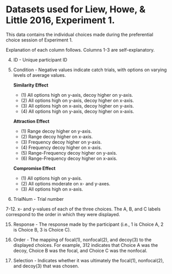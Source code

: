 # Datasets used for Liew, Howe, & Little 2016, Experiment 1.

This data contains the individual choices made during the preferential choice session of Experiment 1.

Explanation of each column follows. 
Columns 1-3 are self-explanatory.

4. ID - Unique participant ID

5. Condition -
    Negative values indicate catch trials, with options on varying levels of average values.
   
    **Similarity Effect**
    * (1) All options high on y-axis, decoy higher on y-axis. 
    * (2) All options high on y-axis, decoy higher on x-axis.
    * (3) All options high on x-axis, decoy higher on y-axis.
    * (4) All options high on y-axis, decoy higher on x-axis.
      
    **Attraction Effect**
    * (1) Range decoy higher on y-axis. 
    * (2) Range decoy higher on x-axis. 
    * (3) Frequency decoy higher on y-axis. 
    * (4) Frequency decoy higher on x-axis. 
    * (5) Range-Frequency decoy higher on y-axis. 
    * (6) Range-Frequency decoy higher on x-axis.
      
    **Compromise Effect**
    * (1) All options high on y-axis.
    * (2) All options moderate on x- and y-axes.
    * (3) All options high on x-axis.


7. TrialNum - Trial number

7-12. x- and y-values of each of the three choices. The A, B, and C labels correspond to the order in which they were displayed.

15. Response - The response made by the participant (i.e., 1 is Choice A, 2 is Choice B, 3 is Choice C).

16. Order - The mapping of focal(1), nonfocal(2), and decoy(3) to the displayed choices. For example, 312 indicates that Choice A was the decoy, Choice B was the focal, and Choice C was the nonfocal.

17. Selection - Indicates whether it was ultimately the focal(1), nonfocal(2), and decoy(3) that was chosen. 
